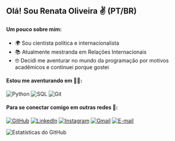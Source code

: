 ## Olá! Sou Renata Oliveira ✌️ (PT/BR)


#### Um pouco sobre mim:
- 🌍 Sou cientista política e internacionalista 
- 📚 Atualmente mestranda em Relações Internacionais 
- 🤓 Decidi me aventurar no mundo da programação por motivos acadêmicos e continuei porque gostei

#### Estou me aventurando em 👩‍💻:
![Python](https://img.shields.io/badge/python-001f3f?style=for-the-badge&logo=python&logoColor=ffdd54)
![SQL](https://img.shields.io/badge/sql-ADD8E6?style=for-the-badge)
![Git](https://img.shields.io/badge/GIT-001f3f?style=for-the-badge&logo=git&logoColor=white)

#### Para se conectar comigo em outras redes 🛜:
[![GitHub](https://img.shields.io/badge/GitHub-ADD8E6?style=for-the-badge&logo=github&logoColor=white)](https://github.com/RenataOliveirags)
[![LinkedIn](https://img.shields.io/badge/LinkedIn-001f3f?style=for-the-badge&logo=linkedin&logoColor=white)](https://www.linkedin.com/in/SEUUSERNAME/)
[![Instagram](https://img.shields.io/badge/-Instagram-ADD8E6?style=for-the-badge&logo=instagram&logoColor=white)](https://www.instagram.com/renataoliveirags_/)
[![Gmail](https://img.shields.io/badge/Gmail-001f3f?style=for-the-badge&logo=gmail&logoColor=white)](mailto:renatabogs@gmail.com.)
[![E-mail](https://img.shields.io/badge/-Email-ADD8E6?style=for-the-badge&logo=microsoft-outlook&logoColor=007BFF)](mailto:renata.b.oliviera@hotmail.com.br)



![Estatísticas do GitHub](https://github-readme-stats.vercel.app/api?username=RenataOliveirags&theme=catppuccin_latte_icons=true)
